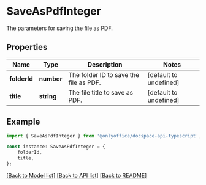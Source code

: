 # SaveAsPdfInteger

The parameters for saving the file as PDF.

## Properties

Name | Type | Description | Notes
------------ | ------------- | ------------- | -------------
**folderId** | **number** | The folder ID to save the file as PDF. | [default to undefined]
**title** | **string** | The file title to save as PDF. | [default to undefined]

## Example

```typescript
import { SaveAsPdfInteger } from '@onlyoffice/docspace-api-typescript';

const instance: SaveAsPdfInteger = {
    folderId,
    title,
};
```

[[Back to Model list]](../README.md#documentation-for-models) [[Back to API list]](../README.md#documentation-for-api-endpoints) [[Back to README]](../README.md)
